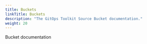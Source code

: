 ```yaml
---
title: Buckets
linkTitle: Buckets
description: "The GitOps Toolkit Source Bucket documentation."
weight: 20
---
```


Bucket documentation
